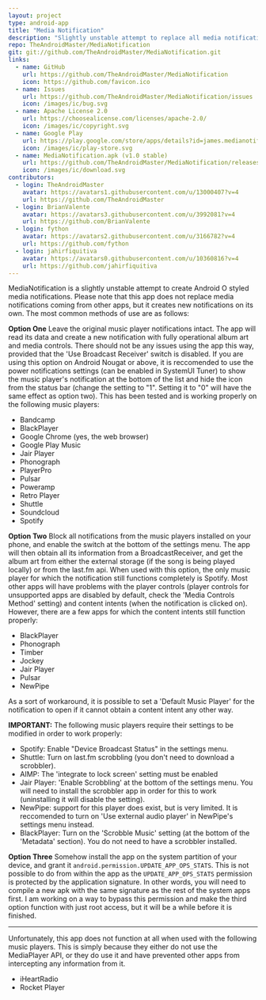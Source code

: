 ```yaml
---
layout: project
type: android-app
title: "Media Notification"
description: "Slightly unstable attempt to replace all media notifications with Android O styled copies."
repo: TheAndroidMaster/MediaNotification
git: git://github.com/TheAndroidMaster/MediaNotification.git
links:
  - name: GitHub
    url: https://github.com/TheAndroidMaster/MediaNotification
    icon: https://github.com/favicon.ico
  - name: Issues
    url: https://github.com/TheAndroidMaster/MediaNotification/issues
    icon: /images/ic/bug.svg
  - name: Apache License 2.0
    url: https://choosealicense.com/licenses/apache-2.0/
    icon: /images/ic/copyright.svg
  - name: Google Play
    url: https://play.google.com/store/apps/details?id=james.medianotification
    icon: /images/ic/play-store.svg
  - name: MediaNotification.apk (v1.0 stable)
    url: https://github.com/TheAndroidMaster/MediaNotification/releases/download/v1.0/MediaNotification.apk
    icon: /images/ic/download.svg
contributors:
  - login: TheAndroidMaster
    avatar: https://avatars1.githubusercontent.com/u/13000407?v=4
    url: https://github.com/TheAndroidMaster
  - login: BrianValente
    avatar: https://avatars3.githubusercontent.com/u/3992081?v=4
    url: https://github.com/BrianValente
  - login: fython
    avatar: https://avatars2.githubusercontent.com/u/3166782?v=4
    url: https://github.com/fython
  - login: jahirfiquitiva
    avatar: https://avatars0.githubusercontent.com/u/10360816?v=4
    url: https://github.com/jahirfiquitiva
---
```


MediaNotification is a slightly unstable attempt to create Android O styled media notifications. Please note that this app does not replace media notifications coming from other apps, but it creates new notifications on its own. The most common methods of use are as follows:

**Option One**
Leave the original music player notifications intact. The app will read its data and create a new notification with fully operational album art and media controls. There should not be any issues using the app this way, provided that the 'Use Broadcast Receiver' switch is disabled. If you are using this option on Android Nougat or above, it is reccomended to use the power notifications settings (can be enabled in SystemUI Tuner) to show the music player's notification at the bottom of the list and hide the icon from the status bar (change the setting to "1". Setting it to "0" will have the same effect as option two). This has been tested and is working properly on the following music players:
  - Bandcamp
  - BlackPlayer
  - Google Chrome (yes, the web browser)
  - Google Play Music
  - Jair Player
  - Phonograph
  - PlayerPro
  - Pulsar
  - Poweramp
  - Retro Player
  - Shuttle
  - Soundcloud
  - Spotify

**Option Two**
Block all notifications from the music players installed on your phone, and enable the switch at the bottom of the settings menu. The app will then obtain all its information from a BroadcastReceiver, and get the album art from either the external storage (if the song is being played locally) or from the last.fm api. When used with this option, the only music player for which the notification still functions completely is Spotify. Most other apps will have problems with the player controls (player controls for unsupported apps are disabled by default, check the 'Media Controls Method' setting) and content intents (when the notification is clicked on). However, there are a few apps for which the content intents still function properly:
  - BlackPlayer
  - Phonograph
  - Timber
  - Jockey
  - Jair Player
  - Pulsar
  - NewPipe

As a sort of workaround, it is possible to set a 'Default Music Player' for the notification to open if it cannot obtain a content intent any other way.

**IMPORTANT:** The following music players require their settings to be modified in order to work properly:
  - Spotify: Enable "Device Broadcast Status" in the settings menu.
  - Shuttle: Turn on last.fm scrobbling (you don't need to download a scrobbler).
  - AIMP: The 'integrate to lock screen' setting must be enabled
  - Jair Player: 'Enable Scrobbling' at the bottom of the settings menu. You will need to install the scrobbler app in order for this to work (uninstalling it will disable the setting).
  - NewPipe: support for this player does exist, but is very limited. It is reccomended to turn on 'Use external audio player' in NewPipe's settings menu instead.
  - BlackPlayer: Turn on the 'Scrobble Music' setting (at the bottom of the 'Metadata' section). You do not need to have a scrobbler installed.

**Option Three**
Somehow install the app on the system partition of your device, and grant it `android.permission.UPDATE_APP_OPS_STATS`. This is not possible to do from within the app as the `UPDATE_APP_OPS_STATS` permission is protected by the application signature. In other words, you will need to compile a new apk with the same signature as the rest of the system apps first. I am working on a way to bypass this permission and make the third option function with just root access, but it will be a while before it is finished.

---

Unfortunately, this app does not function at all when used with the following music players. This is simply because they either do not use the MediaPlayer API, or they do use it and have prevented other apps from intercepting any information from it.
  - iHeartRadio
  - Rocket Player
